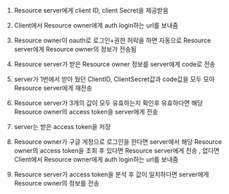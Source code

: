 1. Resource server에게 client ID, client Secret을 제공받음 

2. Client에서 Resource owner에게 auth login하는 url를 보내줌 

3. Resource owner이 oauth로 로그인+권한 허락을 하면 자동으로 Resource server에게 Resource owner의 정보가 전송됨 

4. Resource server가 받은 Resource owner 정보를  server에게 code로 전송 

5.  server가 1번에서 받아 뒀던 ClientID, ClientSecret값과  code값을 모두 모아 Resource server에게 재전송

6. Resource server가 3개의 값이 모두 유효하는지 확인후 유효하다면 해당 Resource owner의 access token을 server에게 전송

7. server는 받은 access token을 저장 

8. Resource owner가 구글 게정으로 로그인을 한다면 server에서 해당 Resource owner의 access token을 조회 후 있다면 Resource server에게 전송 , 없다면 Client에서 Resource owner에게 auth login하는 url를 보내줌 

9. Resource server가 access token을 분석 후 값이 일치하다면 server에게 Resource owner의 정보를 전송